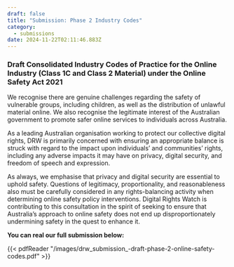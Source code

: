 ```yaml
---
draft: false
title: "Submission: Phase 2 Industry Codes"
category:
  - submissions
date: 2024-11-22T02:11:46.883Z
---
```

### Draft Consolidated Industry Codes of Practice for the Online Industry (Class 1C and Class 2 Material) under the Online Safety Act 2021

We recognise there are genuine challenges regarding the safety of vulnerable groups, including children, as well as the distribution of unlawful material online. We also recognise the legitimate interest of the Australian government to promote safer online services to individuals across Australia.

As a leading Australian organisation working to protect our collective digital rights, DRW is primarily concerned with ensuring an appropriate balance is struck with regard to the impact upon individuals’ and communities’ rights, including any adverse impacts it may have on privacy, digital security, and freedom of speech and expression.

As always, we emphasise that privacy and digital security are essential to uphold safety. Questions of legitimacy, proportionality, and reasonableness also must be carefully considered in any rights-balancing activity when determining online safety policy interventions. Digital Rights Watch is contributing to this consultation in the spirit of seeking to ensure that Australia’s approach to online safety does not end up disproportionately undermining safety in the quest to enhance it.

**You can real our full submission below:**

{{< pdfReader "/images/drw_submission_-draft-phase-2-online-safety-codes.pdf" >}}